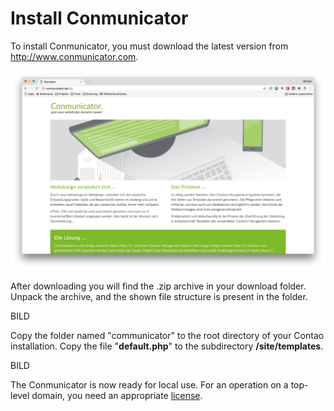 # Install Conmunicator
To install Conmunicator, you must download the latest version from http://www.conmunicator.com.

![](../../de/images/installation/cmu_website.jpg)

After downloading you will find the .zip archive in your download folder. Unpack the archive, and the shown file structure is present in the folder.

BILD

Copy the folder named "communicator" to the root directory of your Contao installation. Copy the file "**default.php**" to the subdirectory **/site/templates**.

BILD

The Conmunicator is now ready for local use. For an operation on a top-level domain, you need an appropriate [license](lizenzen.md).